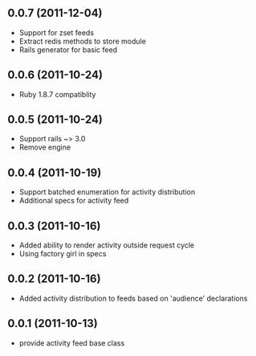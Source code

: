 ## 0.0.7 (2011-12-04)

* Support for zset feeds
* Extract redis methods to store module
* Rails generator for basic feed

## 0.0.6 (2011-10-24)

* Ruby 1.8.7 compatiblity

## 0.0.5 (2011-10-24)

* Support rails ~> 3.0
* Remove engine

## 0.0.4 (2011-10-19)

* Support batched enumeration for activity distribution
* Additional specs for activity feed

## 0.0.3 (2011-10-16)

* Added ability to render activity outside request cycle
* Using factory girl in specs

## 0.0.2 (2011-10-16)

* Added activity distribution to feeds based on 'audience' declarations

## 0.0.1 (2011-10-13)

* provide activity feed base class
